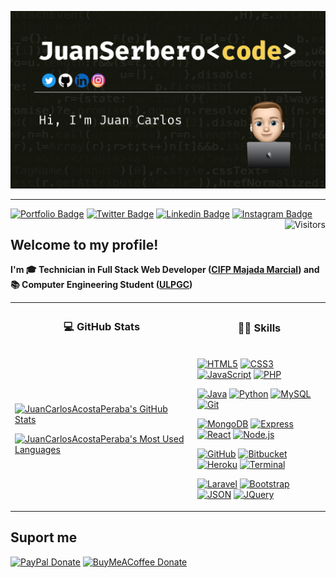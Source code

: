 ![JuanSerberoCode Banner](./banner_github.png)

---

[![Portfolio Badge](https://img.shields.io/badge/-Portfolio-Portfolio?color=yellowgreen&style=for-the-badge&link=https://juancarlosacostaperaba.github.io/)](https://juanserberocode.tk/)
[![Twitter Badge](https://img.shields.io/badge/-Twitter-%231877F2.svg?color=blue&logoColor=white&logo=twitter&style=for-the-badge&link=https://twitter.com/JuanSerberoCode)](https://twitter.com/JuanSerberoCode)
[![Linkedin Badge](https://img.shields.io/badge/-LinkedIn-LinkedIn?color=informational&style=for-the-badge&logo=Linkedin&logoColor=white&link=https://www.linkedin.com/in/juancarlosacostaperaba/)](https://www.linkedin.com/in/juancarlosacostaperaba/)
[![Instagram Badge](https://img.shields.io/badge/-Instagram-Instagram?color=d643c1&style=for-the-badge&logo=Instagram&logoColor=white&link=https://www.instagram.com/juancarlos_acostaperaba/)](https://www.instagram.com/juancarlos_acostaperaba/)
[<img align="right" src="https://api.visitorbadge.io/api/visitors?path=https%3A%2F%2Fgithub.com%2FJuanCarlosAcostaPeraba&countColor=%23dce775&style=square" alt="Visitors"/>](https://www.visitorbadge.io/)

## Welcome to my profile!

**I'm 🎓 Technician in Full Stack Web Developer ([CIFP Majada Marcial](https://cifpmajadamarcial.com/)) and 📚 Computer Engineering Student ([ULPGC](https://www.ulpgc.es/))**

<table>
<tr>
<th>

### 💻 GitHub Stats

</th>
<th>

### 👨‍💻 Skills

</th>
</tr>
<tr>
<td>

[![JuanCarlosAcostaPeraba's GitHub Stats](https://github-readme-stats.vercel.app/api?username=JuanCarlosAcostaPeraba&show_icons=true&theme=dracula&include_all_commits=true&hide_rank=false&hide_title=true)](https://github.com/anuraghazra/github-readme-stats)

[![JuanCarlosAcostaPeraba's Most Used Languages](https://github-readme-stats.vercel.app/api/top-langs/?username=JuanCarlosAcostaPeraba&layout=compact&theme=dracula&hide_title=true)](https://github.com/anuraghazra/github-readme-stats)
</a>

</td>
<td>

[![HTML5](https://img.shields.io/badge/-HTML5-black?style=flat&logo=html5)](https://html.spec.whatwg.org/multipage/)
[![CSS3](https://img.shields.io/badge/-CSS3-black?style=flat&logo=css3&logoColor=blue)](https://www.w3.org/TR/CSS/#css)
[![JavaScript](https://img.shields.io/badge/-JavaScript-black?style=flat&logo=javascript)](https://developer.mozilla.org/es/docs/Web/JavaScript)
[![PHP](https://img.shields.io/badge/-PHP-black?style=flat&logo=php)](https://www.php.net/)

[![Java](https://img.shields.io/badge/-Java-black?style=flat&logo=java&logoColor=orange)](https://www.oracle.com/java/)
[![Python](https://img.shields.io/badge/-Python-black?style=flat&logo=python)](https://www.python.org/)
[![MySQL](https://img.shields.io/badge/-MySQL-black?style=flat&logo=mysql)](https://www.mysql.com/)
[![Git](https://img.shields.io/badge/-Git-black?style=flat&logo=git)](https://git-scm.com/)

[![MongoDB](https://img.shields.io/badge/-MongoDB-black?style=flat&logo=mongodb)](https://www.mongodb.com/es)
[![Express](https://img.shields.io/badge/-Express-black?style=flat&logo=express)](https://expressjs.com/)
[![React](https://img.shields.io/badge/-React-black?style=flat&logo=react)](https://es.reactjs.org/)
[![Node.js](https://img.shields.io/badge/-Nodejs-black?style=flat&logo=Node.js)](https://nodejs.org/es/)

[![GitHub](https://img.shields.io/badge/-GitHub-black?style=flat&logo=github)](https://github.com)
[![Bitbucket](https://img.shields.io/badge/-Bitbucket-black?style=flat&logo=bitbucket&logoColor=0747a6)](https://bitbucket.org/product/)
[![Heroku](https://img.shields.io/badge/-Heroku-black?style=flat&logo=heroku&logoColor=9f80c2)](https://heroku.com/)
[![Terminal](https://img.shields.io/badge/-Terminal-black?style=flat&logo=iterm2&logoColor=ffffff)](https://www.ubuntupit.com/best-linux-commands-to-run-in-the-terminal/)

[![Laravel](https://img.shields.io/badge/-Laravel-black?style=flat&logo=laravel&)](https://laravel.com/)
[![Bootstrap](https://img.shields.io/badge/-Bootstrap-black?style=flat&logo=bootstrap)](https://getbootstrap.com/)
[![JSON](https://img.shields.io/badge/-json-black?style=flat&logo=json&logoColor=858585)](https://www.json.org/json-en.html)
[![JQuery](https://img.shields.io/badge/-JQuery-black?style=flat&logo=jquery&logoColor=0769ad)](https://jquery.com/)

</td>
</tr>
</table>

## Suport me

[![PayPal Donate](https://img.shields.io/badge/-PayPal-blue.svg?color=informational&maxAge=2592000&style=for-the-badge)](https://www.paypal.com/donate/?hosted_button_id=S6TK2Q4KLJ27W)
[![BuyMeACoffee Donate](https://img.shields.io/badge/-Buy%20me%20a%20Coffee-blue.svg?color=yellow&maxAge=2592000&style=for-the-badge)](https://www.buymeacoffee.com/juanserbero)
